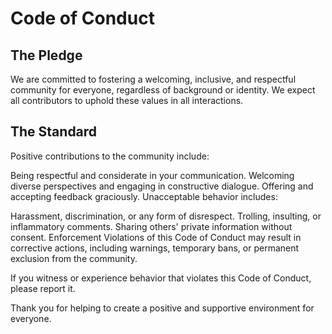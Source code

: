 # Code of Conduct
## The Pledge
We are committed to fostering a welcoming, inclusive, and respectful community for everyone, regardless of background or identity. We expect all contributors to uphold these values in all interactions.

## The Standard
Positive contributions to the community include:

Being respectful and considerate in your communication.
Welcoming diverse perspectives and engaging in constructive dialogue.
Offering and accepting feedback graciously.
Unacceptable behavior includes:

Harassment, discrimination, or any form of disrespect.
Trolling, insulting, or inflammatory comments.
Sharing others' private information without consent.
Enforcement
Violations of this Code of Conduct may result in corrective actions, including warnings, temporary bans, or permanent exclusion from the community.

If you witness or experience behavior that violates this Code of Conduct, please report it.

Thank you for helping to create a positive and supportive environment for everyone.

